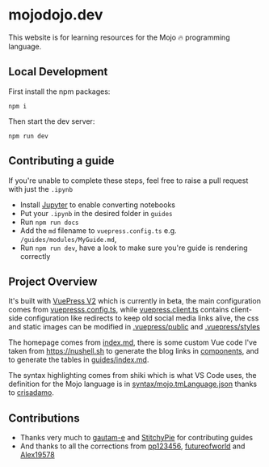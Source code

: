 # mojodojo.dev
This website is for learning resources for the Mojo 🔥 programming language.

## Local Development
First install the npm packages:
```
npm i
```
Then start the dev server:
```
npm run dev
```

## Contributing a guide
If you're unable to complete these steps, feel free to raise a pull request with just the `.ipynb`

- Install [Jupyter](https://jupyter.org/install) to enable converting notebooks
- Put your `.ipynb` in the desired folder in `guides`
- Run `npm run docs` 
- Add the `md` filename to `vuepress.config.ts` e.g. `/guides/modules/MyGuide.md`, 
- Run `npm run dev`, have a look to make sure you're guide is rendering correctly

## Project Overview
It's built with [VuePress V2](https://v2.vuepress.vuejs.org/guide/getting-started.html) which is currently in beta, the main configuration comes from [vuepresss.config.ts](vuepress.config.ts), while [vuepress.client.ts](vuepress.client.ts) contains client-side configuration like redirects to keep old social media links alive, the css and static images can be modified in [.vuepress/public](.vuepress/public) and [.vuepress/styles](.vuepress/styles)

The homepage comes from [index.md](index.md), there is some custom Vue code I've taken from https://nushell.sh to generate the blog links in [components](components), and to generate the tables in [guides/index.md](guides/index.md).

The syntax highlighting comes from shiki which is what VS Code uses, the definition for the Mojo language is in [syntax/mojo.tmLanguage.json](syntax/mojo.tmLanguage.json) thanks to [crisadamo](https://github.com/crisadamo/mojo-lang-syntax).

## Contributions
- Thanks very much to [gautam-e](github.com/gautam-e) and [StitchyPie](https://github.com/StitchyPie) for contributing guides
- And thanks to all the corrections from [pp123456](github.com/pp123456), [futureofworld](github.com/futureofworld) and [Alex19578](github.com/pp123456)
